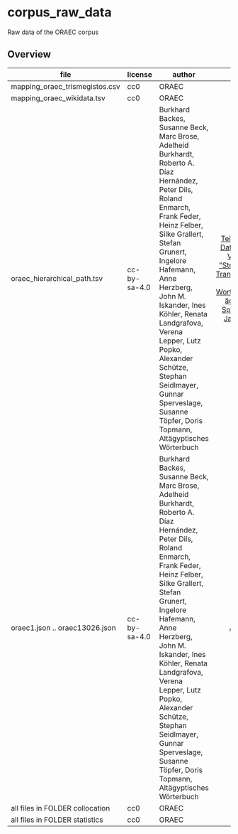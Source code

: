 # corpus_raw_data
Raw data of the ORAEC corpus

## Overview

| file | license | author | source |
| ------------- | ------------- | ------------- |:-------------:|
| mapping_oraec_trismegistos.csv | cc0 | ORAEC | |
| mapping_oraec_wikidata.tsv | cc0 | ORAEC | |
| oraec_hierarchical_path.tsv | cc-by-sa-4.0 | Burkhard Backes, Susanne Beck, Marc Brose, Adelheid Burkhardt, Roberto A. Díaz Hernández, Peter Dils, Roland Enmarch, Frank Feder, Heinz Felber, Silke Grallert, Stefan Grunert, Ingelore Hafemann, Anne Herzberg, John M. Iskander, Ines Köhler, Renata Landgrafova, Verena Lepper, Lutz Popko, Alexander Schütze, Stephan Seidlmayer, Gunnar Sperveslage, Susanne Töpfer, Doris Topmann, Altägyptisches Wörterbuch | [Teilauszug der Datenbank des Vorhabens "Strukturen und Transformationen des Wortschatzes der ägyptischen Sprache" vom Januar 2018](https://nbn-resolving.org/urn:nbn:de:kobv:b4-opus4-29190) |
| oraec1.json .. oraec13026.json | cc-by-sa-4.0 | Burkhard Backes, Susanne Beck, Marc Brose, Adelheid Burkhardt, Roberto A. Díaz Hernández, Peter Dils, Roland Enmarch, Frank Feder, Heinz Felber, Silke Grallert, Stefan Grunert, Ingelore Hafemann, Anne Herzberg, John M. Iskander, Ines Köhler, Renata Landgrafova, Verena Lepper, Lutz Popko, Alexander Schütze, Stephan Seidlmayer, Gunnar Sperveslage, Susanne Töpfer, Doris Topmann, Altägyptisches Wörterbuch | [AED](https://simondschweitzer.github.io/aed/), [AES](https://github.com/simondschweitzer/aes) |
| all files in FOLDER collocation | cc0 | ORAEC | |
| all files in FOLDER statistics | cc0 | ORAEC | |
